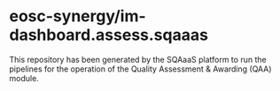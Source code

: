# eosc-synergy/im-dashboard.assess.sqaaas
This repository has been generated by the SQAaaS platform to run the pipelines
for the operation of the
Quality Assessment & Awarding (QAA)
module.